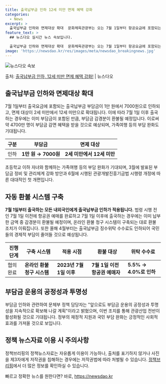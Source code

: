 ```yaml
---
title: 출국납부금 인하 12세 미만 면제 혜택 강화
categories:
  - News
excerpt: >
  출국납부금 인하와 면제대상 확대  문화체육관광부는 오는 7월 1일부터 항공요금에 포함되는 출국납부금 부담금을…
feature_text: >
  ## 뉴스다오 실시간 뉴스 속보입니다.

  출국납부금 인하와 면제대상 확대  문화체육관광부는 오는 7월 1일부터 항공요금에 포함되는 출국납부금 부담금을…
image: 'https://newsdao.kr/res/images/meta/newsdao_breakingnews.jpg'
---
```


![뉴스다오 속보](https://newsdao.kr/res/images/meta/newsdao_breakingnews.jpg)

<p>출처: <a href="https://newsdao.kr/4509" rel="dofollow">출국납부금 인하, 12세 미만 면제 혜택 강화!</a> | 뉴스다오</p>

<h2 data-ke-size="size26">출국납부금 인하와 면제대상 확대</h2>
<p data-ke-size="size16">7월 1일부터 출국요금에 포함되는 출국납부금 부담금이 1만 원에서 7000원으로 인하되고, 면제 대상이 2세 미만에서 12세 미만으로 확대됩니다. 이에 따라 7월 1일 이후 출국하는 경우에는 이미 부담금이 포함된 만큼, 부담금 감경분이 환불될 예정입니다. 이로써 약 4700만 명이 부담금 감면 혜택을 받을 것으로 예상되며, 가족여행 등의 부담 완화도 기대됩니다.</p>
<table>
<thead>
<tr>
<th>구분</th>
<th>부담금</th>
<th>면제 대상</th>
</tr>
</thead>
<tbody>
<tr>
<td>인하</td>
<td><b>1만 원 → 7000원</b></td>
<td><b>2세 미만에서 12세 미만</b></td>
</tr>
</tbody>
</table>
<p data-ke-size="size16">초등학교 이하 자녀와 함께하는 가족여행 등의 부담 완화가 기대되며, 3월에 발표된 부담금 정비 및 관리체계 강화 방안과 6월에 시행된 관광개발진흥기금법 시행령 개정에 따른 대대적인 첫 개편입니다.</p>

<h2 data-ke-size="size26">자동 환불 시스템 구축</h2>
<p data-ke-size="size16"><b>7월 1일부터 출국하는 모든 내외국인에게 출국납부금 인하가 적용됩니다.</b> 법령 시행 전인 7월 1일 이전에 항공권 예매를 완료하고 7월 1일 이후에 출국하는 경우에는 이미 납부한 금액 중 감경분이 환불될 예정이며, 온라인 환불 청구 시스템이 구축되는 대로 환불 조치가 이뤄집니다. 또한 올해 4월부터는 출국납부금 징수위탁 수수료도 인하되어 국민들의 경제적 부담이 줄어들 것으로 예상됩니다.</p>
<table>
<thead>
<tr>
<th>진행 단계</th>
<th>구축 시스템</th>
<th>적용 시점</th>
<th>환불 대상</th>
<th>위탁 수수료</th>
</tr>
</thead>
<tbody>
<tr>
<td>협의 완료</td>
<td><b>온라인 환불 청구 시스템</b></td>
<td><b>2023년 7월 1일 이후</b></td>
<td><b>7월 1일 이전 항공권 예매자</b></td>
<td><b>5.5% → 4.0%로 인하</b></td>
</tr>
</tbody>
</table>

<h2 data-ke-size="size26">부담금 운용의 공정성과 투명성</h2>
<p data-ke-size="size16">부담금 인하와 관련하여 문체부 정책 담당자는 "앞으로도 부담금 운용의 공정성과 투명성을 지속적으로 확보해 나갈 계획"이라고 밝혔으며, 이번 조치를 통해 관광산업 전반이 활성화될 것으로 기대됩니다. 정부의 재정적 지원과 국민 부담 완화는 긍정적인 사회적 효과를 가져올 것으로 보입니다.</p>

<h2 data-ke-size="size26">정책 뉴스자료 이용 시 주의사항</h2>
<p data-ke-size="size16">정책브리핑의 정책뉴스자료는 자유롭게 이용이 가능하나, 출처를 표기하지 않거나 사진을 제3자에게 저작권을 침해하는 경우에는 저작권법에 따라 처벌될 수 있습니다. <a href="https://https://www.korea.kr/">정책브리핑</a>에서 더 많은 정보를 확인하실 수 있습니다.</p>
<p data-ke-size="size16"></p> 

빠르고 정확한 뉴스를 원한다면? 바로, <a href="https://newsdao.kr" rel="dofollow">https://newsdao.kr</a>


    
